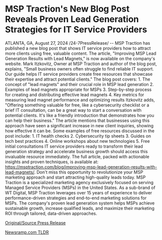 # MSP Traction's New Blog Post Reveals Proven Lead Generation Strategies for IT Service Providers

ATLANTA, GA, August 27, 2024 /24-7PressRelease/ -- MSP Traction has published a new blog post that shows IT service providers how to attract more clients using free, valuable content. The article, "Improving MSP Lead Generation Results with Lead Magnets," is now available on the company's website.  Mark Itzkovitz, Owner at MSP Traction and author of the blog post, explains, "Small business owners often struggle to find reliable IT support. Our guide helps IT service providers create free resources that showcase their expertise and attract potential clients."  The blog post covers: 1. The concept of "lead magnets" and their crucial role in MSP lead generation 2. Examples of lead magnets appropriate for MSPs 3. Step-by-step process for creating and distributing effective lead magnets 4. Key metrics for measuring lead magnet performance and optimizing results  Itzkovitz adds, "Offering something valuable for free, like a cybersecurity checklist or a brief IT consultation, can be a great way to start a conversation with potential clients. It's like a friendly introduction that demonstrates how you can help their business."  The article mentions that businesses using this approach have seen a significant increase in new client inquiries, showing how effective it can be.  Some examples of free resources discussed in the post include: 1. IT health checks 2. Cybersecurity tip sheets 3. Guides on tech best practices 4. Online workshops about new technologies 5. Free initial consultations  IT service providers ready to transform their lead generation strategy and accelerate business growth should access this invaluable resource immediately. The full article, packed with actionable insights and proven techniques, is available at: https://msptraction.com/blog/improving-msp-lead-generation-results-with-lead-magnets/. Don't miss this opportunity to revolutionize your MSP marketing approach and start attracting high-quality leads today.  MSP Traction is a specialized marketing agency exclusively focused on serving Managed Service Providers (MSPs) in the United States. As a sub-brand of WT Digital, MSP Traction leverages over 15 years of experience to deliver performance-driven strategies and end-to-end marketing solutions for MSPs. The company's proven lead generation system helps MSPs achieve sustainable growth, increase qualified leads, and maximize their marketing ROI through tailored, data-driven approaches. 

[Original/Source Press Release](https://www.24-7pressrelease.com/press-release/513785/msp-tractions-new-blog-post-reveals-proven-lead-generation-strategies-for-it-service-providers) 

[Newsramp.com TLDR](https://newsramp.com/None) 